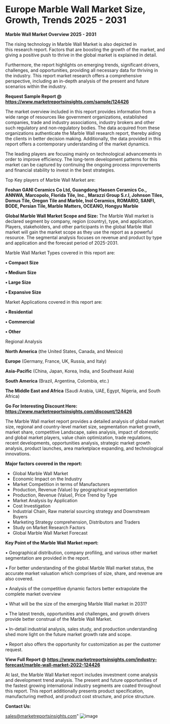 # Europe Marble Wall Market Size, Growth, Trends 2025 - 2031

<Strong> Marble Wall Market Overview 2025 - 2031</strong>

The rising technology in Marble Wall Market is also depicted in this research report. Factors that are boosting the growth of the market, and giving a positive push to thrive in the global market is explained in detail.

Furthermore, the report highlights on emerging trends, significant drivers, challenges, and opportunities, providing all necessary data for thriving in the industry. This report market research offers a comprehensive perspective, including an in-depth analysis of the present and future scenarios within the industry.

<strong>Request Sample Report @ <a href=https://www.marketreportsinsights.com/sample/124426>https://www.marketreportsinsights.com/sample/124426</a></strong>

The market overview included in this report provides information from a wide range of resources like government organizations, established companies, trade and industry associations, industry brokers and other such regulatory and non-regulatory bodies. The data acquired from these organizations authenticate the Marble Wall research report, thereby aiding the clients in better decision making. Additionally, the data provided in this report offers a contemporary understanding of the market dynamics.

The leading players are focusing mainly on technological advancements in order to improve efficiency. The long-term development patterns for this market can be captured by continuing the ongoing process improvements and financial stability to invest in the best strategies.

Top Key players of Marble Wall Market are:

<strong>Foshan GANI Ceramics Co Ltd, Guangdong Haosen Ceramics Co., ANNWA, Marcopolo, Florida Tile, Inc., Marazzi Group S.r.l, Johnson Tiles, Domus Tile, Oregon Tile and Marble, Inol Ceramics, ROMARIO, SANFI, BODE, Persian Tile, Marble Matters, OCEANO, Hongyu Marble</strong>

<strong><b>Global Marble Wall Market Scope and Size:</b></strong>
The Marble Wall market is declared segment by company, region (country), type, and application. Players, stakeholders, and other participants in the global Marble Wall market will gain the market scope as they use the report as a powerful resource. The segmental analysis focuses on revenue and product by type and application and the forecast period of 2025-2031.

Marble Wall Market Types covered in this report are:

<strong>• Compact Size

• Medium Size

• Large Size

• Expansive Size</strong>

Market Applications covered in this report are:

<strong>• Residential

• Commercial

• Other</strong> 

Regional Analysis

<strong>North America</strong> (the United States, Canada, and Mexico)

<strong>Europe</strong> (Germany, France, UK, Russia, and Italy)

<strong>Asia-Pacific</strong> (China, Japan, Korea, India, and Southeast Asia)

<strong>South America</strong> (Brazil, Argentina, Colombia, etc.)

<strong>The Middle East and Africa</strong> (Saudi Arabia, UAE, Egypt, Nigeria, and South Africa)

<strong>Go For Interesting Discount Here: <a href=https://www.marketreportsinsights.com/discount/124426>https://www.marketreportsinsights.com/discount/124426</a></strong>

The Marble Wall market report provides a detailed analysis of global market size, regional and country-level market size, segmentation market growth, market share, competitive Landscape, sales analysis, impact of domestic and global market players, value chain optimization, trade regulations, recent developments, opportunities analysis, strategic market growth analysis, product launches, area marketplace expanding, and technological innovations.

<strong><b>Major factors covered in the report:</b></strong>
<ul>
  <li>Global Marble Wall Market </li>
  <li>Economic Impact on the Industry</li>
  <li>Market Competition in terms of Manufacturers</li>
  <li>Production, Revenue (Value) by geographical segmentation</li>
  <li>Production, Revenue (Value), Price Trend by Type</li>
  <li>Market Analysis by Application</li>
  <li>Cost Investigation</li>
  <li>Industrial Chain, Raw material sourcing strategy and Downstream Buyers</li>
  <li>Marketing Strategy comprehension, Distributors and Traders</li>
  <li>Study on Market Research Factors</li>
  <li>Global Marble Wall Market Forecast</li>
</ul>

<strong><b>Key Point of the Marble Wall Market report:</b></strong>

• Geographical distribution, company profiling, and various other market segmentation are provided in the report.

• For better understanding of the global Marble Wall market status, the accurate market valuation which comprises of size, share, and revenue are also covered.

• Analysis of the competitive dynamic factors better extrapolate the complete market overview

• What will be the size of the emerging Marble Wall market in 2031?

• The latest trends, opportunities and challenges, and growth drivers provide better construal of the Marble Wall Market.

• In-detail industrial analysis, sales study, and production understanding shed more light on the future market growth rate and scope.

• Report also offers the opportunity for customization as per the customer request.

<strong><b>View Full Report @ <a href=https://www.marketreportsinsights.com/industry-forecast/marble-wall-market-2022-124426>https://www.marketreportsinsights.com/industry-forecast/marble-wall-market-2022-124426</a></b></strong>


At last, the Marble Wall Market report includes investment come analysis and development trend analysis. The present and future opportunities of the fastest growing international industry segments are coated throughout this report. This report additionally presents product specification, manufacturing method, and product cost structure, and price structure.

<strong>Contact Us:</strong>

sales@marketreportsinsights.com"
![image](https://github.com/user-attachments/assets/ccbea966-e253-4596-8bac-e17b7f69b8f4)
